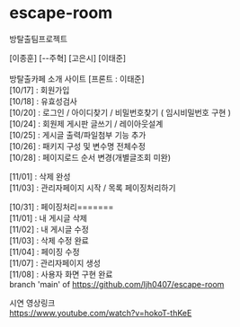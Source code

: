 # escape-room
방탈출팀프로젝트

[이종훈] [--주혁]  [고은시] [이태준]   <br>   
방탈출카페 소개  사이트   [프론트 : 이태준] <br>
   [10/17] : 회원가입<br>
   [10/18] : 유효성검사<br>
   [10/20] : 로그인 / 아이디찾기 / 비밀번호찾기 ( 임시비밀번호 구현 )<br>
   [10/24] : 회원제 게시판 글쓰기 / 레이아웃설계<br>
   [10/25] : 게시글 출력/파일첨부 기능 추가<br>
   [10/26] : 패키지 구성 및 변수명 전체수정<br>
   [10/28] : 페이지로드 순서 변경(개별글조회 미완)<br>

   [11/01] : 삭제 완성<br>
   [11/03] : 관리자페이지 시작 / 목록 페이징처리하기<br>

   [10/31] : 페이징처리=======<br>
   [11/01] : 내 게시글 삭제<br>
   [11/02] : 내 게시글 수정<br>
   [11/03] : 삭제 수정 완료<br>
   [11/04] : 페이징 수정<br>
   [11/07] : 관리자페이지 생성<br>
   [11/08] : 사용자 화면 구현 완료<br>
branch 'main' of https://github.com/ljh0407/escape-room <br>

시연 영상링크<br>
https://www.youtube.com/watch?v=hokoT-thKeE<br>
